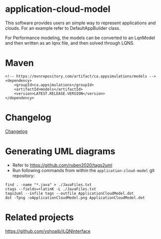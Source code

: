 application-cloud-model
=============
This software provides users an simple way to represent applications and clouds. For an example refer to 
DefaultAppBuilder class.

For Performance modeling, the models can be converted to an LqnModel and then written as an lqnx file, and then 
solved through LQNS.

Maven
=====
```
<!-- https://mvnrepository.com/artifact/ca.appsimulations/models -->
<dependency>
    <groupId>ca.appsimulations</groupId>
    <artifactId>models</artifactId>
    <version>LATEST.RELEASE.VERSION</version>
</dependency>
```

Changelog
=========
[Changelog](CHANGELOG.md)

Generating UML diagrams
=======================
- Refer to https://github.com/ruben2020/tags2uml
- Run following commands from within the `application-cloud-model` git repository:
```
find . -name "*.java" > ./JavaFiles.txt
ctags --fields=+latinK -L ./JavaFiles.txt
tags2uml --infile tags --outfile ApplicationCloudModel.dot
dot -Tpng -oApplicationCloudModel.png ApplicationCloudModel.dot
```

Related projects
===================
https://github.com/yshoaib/jLQNInterface